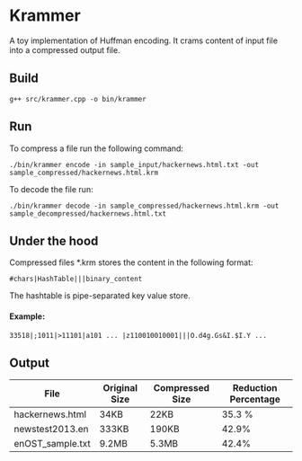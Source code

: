 # Krammer
A toy implementation of Huffman encoding. It crams content of input file into a compressed output file.

## Build
```
g++ src/krammer.cpp -o bin/krammer
```

## Run
To compress a file run the following command:
```
./bin/krammer encode -in sample_input/hackernews.html.txt -out sample_compressed/hackernews.html.krm
```
To decode the file run:
```
./bin/krammer decode -in sample_compressed/hackernews.html.krm -out sample_decompressed/hackernews.html.txt
```

## Under the hood
Compressed files \*.krm stores the content in the following format:
```
#chars|HashTable|||binary_content
```
The hashtable is pipe-separated key value store.

#### Example:
```
33518|;1011|>11101|a101 ... |z110010010001|||O.d4g.Gs&I.$I.Y ...
```

## Output

| File | Original Size | Compressed Size | Reduction Percentage |
| --- | --- | --- | --- |
| hackernews.html | 34KB | 22KB | 35.3 % |
| newstest2013.en | 333KB | 190KB | 42.9% |
| enOST\_sample.txt | 9.2MB | 5.3MB | 42.4% |
